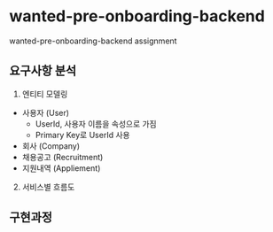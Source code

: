 # wanted-pre-onboarding-backend
wanted-pre-onboarding-backend assignment

## 요구사항 분석

1. 엔티티 모델링
 - 사용자 (User)
     - UserId, 사용자 이름을 속성으로 가짐
     - Primary Key로 UserId 사용
 - 회사 (Company)
 - 채용공고 (Recruitment)
 - 지원내역 (Appliement)
2. 서비스별 흐름도

## 구현과정

